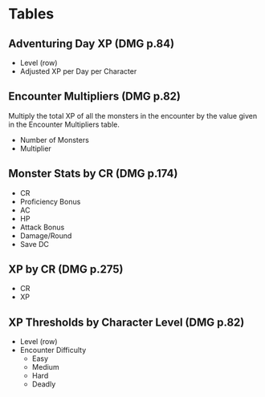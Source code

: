 # Tables

## Adventuring Day XP (DMG p.84)

* Level (row)
* Adjusted XP per Day per Character

## Encounter Multipliers (DMG p.82)

Multiply the total XP of all the monsters in the encounter by the value given in the Encounter Multipliers table.

* Number of Monsters
* Multiplier

## Monster Stats by CR (DMG p.174)

* CR
* Proficiency Bonus
* AC
* HP
* Attack Bonus
* Damage/Round
* Save DC

## XP by CR (DMG p.275)

* CR
* XP

## XP Thresholds by Character Level (DMG p.82)

* Level (row)
* Encounter Difficulty
    * Easy
    * Medium
    * Hard
    * Deadly


